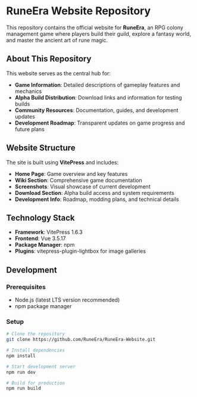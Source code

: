# RuneEra Website Repository

This repository contains the official website for **RuneEra**, an RPG colony 
management game where players build their guild, explore a fantasy world,
and master the ancient art of rune magic.

## About This Repository

This website serves as the central hub for:
- **Game Information**: Detailed descriptions of gameplay features and mechanics
- **Alpha Build Distribution**: Download links and information for testing builds
- **Community Resources**: Documentation, guides, and development updates
- **Development Roadmap**: Transparent updates on game progress and future plans

## Website Structure

The site is built using **VitePress** and includes:
- **Home Page**: Game overview and key features
- **Wiki Section**: Comprehensive game documentation
- **Screenshots**: Visual showcase of current development
- **Download Section**: Alpha build access and system requirements
- **Development Info**: Roadmap, modding plans, and technical details

## Technology Stack

- **Framework**: VitePress 1.6.3
- **Frontend**: Vue 3.5.17
- **Package Manager**: npm
- **Plugins**: vitepress-plugin-lightbox for image galleries

## Development

### Prerequisites
- Node.js (latest LTS version recommended)
- npm package manager

### Setup
```bash
# Clone the repository
git clone https://github.com/RuneEra/RuneEra-Website.git

# Install dependencies
npm install

# Start development server
npm run dev

# Build for production
npm run build
```
